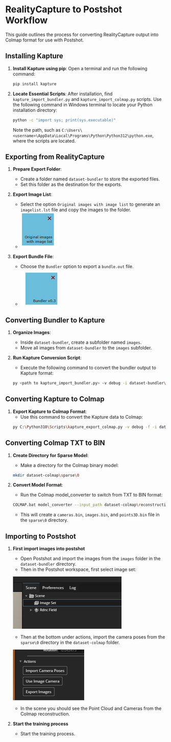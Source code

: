 # RealityCapture to Postshot Workflow

This guide outlines the process for converting RealityCapture output into Colmap format for use with Postshot.

## Installing Kapture

1. **Install Kapture using pip**:
   Open a terminal and run the following command:
   ```bash
   pip install kapture
   ```

2. **Locate Essential Scripts**:
   After installation, find `kapture_import_bundler.py` and `kapture_import_colmap.py` scripts. Use the following command in Windows terminal to locate your Python installation directory:
   ```bash
   python -c "import sys; print(sys.executable)"
   ```
   Note the path, such as `C:\Users\<username>\AppData\Local\Programs\Python\Python312\python.exe`, where the scripts are located.

## Exporting from RealityCapture

1. **Prepare Export Folder**:
   - Create a folder named `dataset-bundler` to store the exported files.
   - Set this folder as the destination for the exports.

2. **Export Image List**:
   - Select the option `Original images with image list` to generate an `imagelist.lst` file and copy the images to the folder.
   - ![alt text](image.png)

3. **Export Bundle File**:
   - Choose the `Bundler` option to export a `bundle.out` file.
   - ![alt text](image-1.png)

## Converting Bundler to Kapture

1. **Organize Images**:
   - Inside `dataset-bundler`, create a subfolder named `images`.
   - Move all images from `dataset-bundler` to the `images` subfolder.

2. **Run Kapture Conversion Script**:
   - Execute the following command to convert the bundler output to Kapture format:
   ```bash
   py <path to kapture_import_bundler.py> -v debug -i dataset-bundler\bundle.out -l dataset-bundler\imagelist-local.lst -im dataset-bundler\images --image_transfer link_absolute -o dataset-kapture --add-reconstruction
   ```

## Converting Kapture to Colmap

1. **Export Kapture to Colmap Format**:
   - Use this command to convert the Kapture data to Colmap:
   ```bash
   py C:\Python310\Scripts\kapture_export_colmap.py -v debug -f -i dataset-kapture -db dataset-colmap\colmap.db --reconstruction dataset-colmap\reconstruction-txt
   ```

## Converting Colmap TXT to BIN

1. **Create Directory for Sparse Model**:
   - Make a directory for the Colmap binary model:
   ```bash
   mkdir dataset-colmap\sparse\0
   ```

2. **Convert Model Format**:
   - Run the Colmap model_converter to switch from TXT to BIN format:
   ```bash
   COLMAP.bat model_converter --input_path dataset-colmap\reconstruction-txt --output_path dataset-colmap\sparse\0 --output_type BIN
   ```

   - This will create a `cameras.bin`, `images.bin`, and `points3D.bin` file in the `sparse\0` directory.

## Importing to Postshot

1. **First import images into postshot**
   - Open Postshot and import the images from the `images` folder in the `dataset-bundler` directory.
   - Then in the Postshot workspace, first select image set:

   ![alt text](image-2.png)

   - Then at the bottom under actions, import the camera poses from the `sparse\0` directory in the `dataset-colmap` folder.

   ![alt text](image-3.png)

   - In the scene you should see the Point Cloud and Cameras from the Colmap reconstruction. 

2. **Start the training process**
   - Start the training process.

